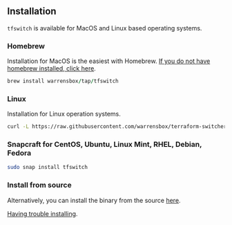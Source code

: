 ## Installation

`tfswitch` is available for MacOS and Linux based operating systems.

### Homebrew

Installation for MacOS is the easiest with Homebrew. <a href="https://brew.sh/" target="_blank">If you do not have homebrew installed, click here</a>.

```ruby
brew install warrensbox/tap/tfswitch
```

### Linux

Installation for Linux operation systems.

```sh
curl -L https://raw.githubusercontent.com/warrensbox/terraform-switcher/release/install.sh | bash
```

### Snapcraft for CentOS, Ubuntu, Linux Mint, RHEL, Debian, Fedora

```sh
sudo snap install tfswitch
```

### Install from source

Alternatively, you can install the binary from the source <a href="https://github.com/warrensbox/terraform-switcher/releases" target="_blank">here</a>.

[Having trouble installing](https://tfswitch.warrensbox.com/Troubleshoot/).


